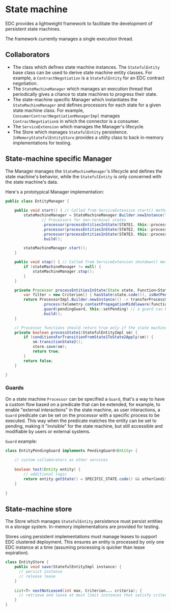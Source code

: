 # State machine

EDC provides a lightweight framework to facilitate the development of persistent state machines.

The framework currently manages a single execution thread.

## Collaborators

- The class which defines state machine instances. The `StatefulEntity` base class can be used to derive state machine 
  entity classes. For example, a `ContractNegotiation` is a `StatefulEntity` for an EDC contract negotiation.
- The `StateMachineManager` which manages an execution thread that periodically gives a chance to state machines to 
  progress their state.
- The state-machine specific Manager which instantiates the `StateMachineManager` and defines processors for each state
  for a given state machine class. For example, `ConsumerContractNegotiationManagerImpl` manages `ContractNegotiation`s
  in which the connector is a consumer.
- The `ServiceExtension` which manages the Manager's lifecycle.
- The Store which manages `StatefulEntity` persistence. `InMemoryStatefulEntityStore` provides a utility class to back
  in-memory implementations for testing.

## State-machine specific Manager

The Manager manages the `StateMachineManager`'s lifecycle and defines the state machine's behavior, while the `StatefulEntity`
is only concerned with the state machine's data.

Here's a prototypical Manager implementation:

```java
public class EntityManager {
    
    public void start() { // Called from ServiceExtension start() method
        stateMachineManager = StateMachineManager.Builder.newInstance("state-machine-name", monitor, executorInstrumentation, waitStrategy)
                // Processors for non-terminal states
                .processor(processEntitiesInState(STATE1, this::processState1))
                .processor(processEntitiesInState(STATE2, this::processState2))
                .processor(processEntitiesInState(STATE3, this::processState3))
                .build();

        stateMachineManager.start();
    }

    public void stop() { // Called from ServiceExtension shutdown() method
        if (stateMachineManager != null) {
            stateMachineManager.stop();
        }
    }

    private Processor processEntitiesInState(State state, Function<StatefulEntityImpl, Boolean> function) {
        var filter = new Criterion[] { hasState(state.code()), isNotPending() };
        return ProcessorImpl.Builder.newInstance(() -> transferProcessStore.nextNotLeased(batchSize, filter))
                .process(telemetry.contextPropagationMiddleware(function))
                .guard(pendingGuard, this::setPending) // a guard can be added to, e.g. put in pending certain entities based on the `pendingGuard` predicate
                .build();
    }

    // Processor functions should return true only if the state machine has been updated
    private boolean processState1(StatefulEntityImpl sm) {
        if (conditionsForTransitionFromState1ToState2Apply(sm)) {
            sm.transitionState2();
            store.save(sm);
            return true;
        }
        return false;
    }

}
```

### Guards
On a state machine `Processor` can be specified a `Guard`, that's a way to have a custom flow based on a predicate that can
be extended, for example, to enable "external interactions" in the state machine, as user interactions, a `Guard` predicate
can be set on the processor with a specific process to be executed. This way when the predicate matches the entity can be 
set to pending, making it "invisible" for the state machine, but still accessible and modifiable by users or external systems.

`Guard` example:
```java
class EntityPendingGuard implements PendingGuard<Entity> {
    
    // custom collaborators as other services
    
    boolean test(Entity entity) {
        // additional logic
        return entity.getState() = SPECIFIC_STATE.code() && otherCondition; // if true, the entity will be set as pending
    }
    
}
```

## State-machine store

The Store which manages `StatefulEntity` persistence must persist entities in a storage system. In-memory implementations
are provided for testing.

Stores using persistent implementations must manage leases to support EDC clustered deployment. This ensures an entity is
processed by only one EDC instance at a time (assuming processing is quicker than lease expiration).

```java
class EntityStore {
    public void save(StatefulEntityImpl instance) {
      // persist instance
      // release lease
    }
    
    List<T> nextNotLeased(int max, Criterion... criteria); {
      // retrieve and lease at most limit instances that satisfy criteria
    }
}
```
